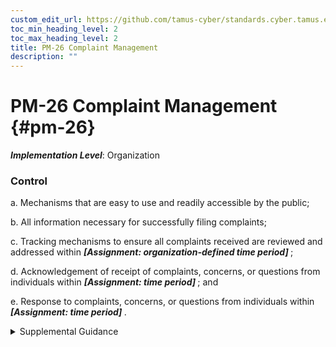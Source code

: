 ```yaml
---
custom_edit_url: https://github.com/tamus-cyber/standards.cyber.tamus.edu/tree/main/static/content/tamus.edu/TAMUS_profile.xml
toc_min_heading_level: 2
toc_max_heading_level: 2
title: PM-26 Complaint Management
description: ""
---
```


# PM-26 Complaint Management {#pm-26}

_**Implementation Level**_: Organization

### Control

a. Mechanisms that are easy to use and readily accessible by the public;

b. All information necessary for successfully filing complaints;

c. Tracking mechanisms to ensure all complaints received are reviewed and addressed within <strong> <em>[Assignment: organization-defined time period]</em> </strong>;

d. Acknowledgement of receipt of complaints, concerns, or questions from individuals within <strong> <em>[Assignment: time period]</em> </strong> ; and

e. Response to complaints, concerns, or questions from individuals within <strong> <em>[Assignment: time period]</em> </strong>.

<details>
  <summary>Supplemental Guidance</summary>

Complaints, concerns, and questions from individuals can serve as valuable sources of input to organizations and ultimately improve operational models, uses of technology, data collection practices, and controls. Mechanisms that can be used by the public include telephone hotline, email, or web-based forms. The information necessary for successfully filing complaints includes contact information for the senior agency official for privacy or other official designated to receive complaints. Privacy complaints may also include personally identifiable information which is handled in accordance with relevant policies and processes.

</details>

